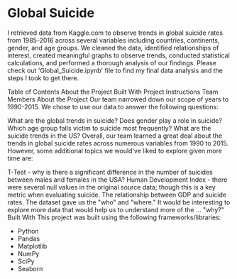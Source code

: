 # Global Suicide

I retrieved data from Kaggle.com to observe trends in global suicide rates from 1985-2016 across several variables including countries, continents, gender, and age groups. We cleaned the data, identified relationships of interest, created meaningful graphs to observe trends, conducted statistical calculations, and performed a thorough analysis of our findings. Please check out  'Global_Suicide.ipynb' file to find my final data analysis and the steps I took to get there. 

Table of Contents
About the Project
Built With
Project Instructions
Team Members
About the Project
Our team narrowed down our scope of years to 1990-2015. We chose to use our data to answer the following questions:

What are the global trends in suicide?
Does gender play a role in suicide?
Which age group falls victim to suicide most frequently?
What are the suicide trends in the US?
Overall, our team learned a great deal about the trends in global suicide rates across numerous variables from 1990 to 2015. However, some additional topics we would've liked to explore given more time are:

T-Test - why is there a significant difference in the number of suicides between males and females in the USA?
Human Development Index - there were several null values in the original source data; though this is a key metric when evaluating suicide.
The relationship between GDP and suicide rates.
The dataset gave us the "who" and "where." It would be interesting to explore more data that would help us to understand more of the ... "why?"
Built With
This project was built using the following frameworks/libraries:

- Python
- Pandas
- Matplotlib
- NumPy
- SciPy
- Seaborn
